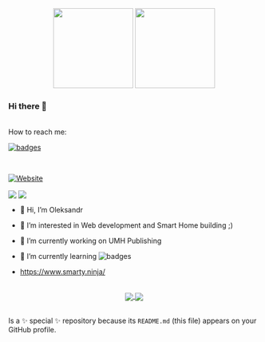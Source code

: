 <div align="center">
<img src="https://github-readme-stats.vercel.app/api?username=risozhor&show_icons=true&theme=merko" height="160px" />
<img src="https://github-readme-stats.vercel.app/api/top-langs/?username=risozhor&layout=compact&theme=merko&langs_count=8" height="160px" />
</div>



### Hi there 👋
  
  
<br>
How to reach me:

[![badges](https://badges.aleen42.com/src/telegram.svg)](https://t.me/risozhor) 

<br>

[![Website](https://img.shields.io/website-up-down-green-red/http/shields.io.svg)]([https://www.smarty.ninja/](https://www.smarty.ninja/))


<a href="https://www.buymeacoffee.com/Smarty.Ninja" target="_blank"><img align="center" src="https://badges.aleen42.com/src/buymeacoffee.svg" /></a> <a href="[https://github.com/risozhor](https://www.paypal.com/donate/?hosted_button_id=VWMGGY5S8LNCW)" target="_blank"><img align="center" src="https://badges.aleen42.com/src/paypal.svg" /></a>


- 👋 Hi, I’m Oleksandr
- 👀 I’m interested in Web development and Smart Home building ;)
- 🔭 I’m currently working on UMH Publishing
- 🌱 I’m currently learning ![badges](https://badges.aleen42.com/src/angular.svg)

- https://www.smarty.ninja/

<br>

<div align="center">
<a href="https://github.com/risozhor">
  <img align="center" src="https://github-readme-stats.vercel.app/api/pin/?username=risozhor&repo=risozhor&theme=dark&show_icons=true&show_owner=true" />
</a>
 <a href="https://github.com/repo=ha-config">
  <img align="center" src="https://github-readme-stats.vercel.app/api/pin/?username=risozhor&repo=ha-config&theme=dark&show_icons=true&show_owner=true" />
</a>
</div>
<br>
<!--- - 💞️ I’m looking to collaborate on ...--->

Is a ✨ special ✨ repository because its `README.md` (this file) appears on your GitHub profile.

